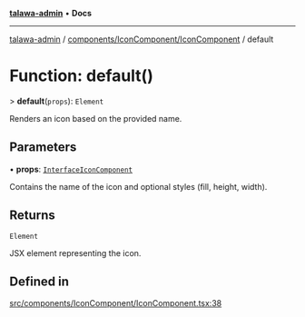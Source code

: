 [**talawa-admin**](../../../../README.md) • **Docs**

***

[talawa-admin](../../../../modules.md) / [components/IconComponent/IconComponent](../README.md) / default

# Function: default()

\> **default**(`props`): `Element`

Renders an icon based on the provided name.

## Parameters

• **props**: [`InterfaceIconComponent`](../interfaces/InterfaceIconComponent.md)

Contains the name of the icon and optional styles (fill, height, width).

## Returns

`Element`

JSX element representing the icon.

## Defined in

[src/components/IconComponent/IconComponent.tsx:38](https://github.com/PalisadoesFoundation/talawa-admin/blob/3f6b41a67c6932f4c0bce6ffb822d4ef12ede8c8/src/components/IconComponent/IconComponent.tsx#L38)
